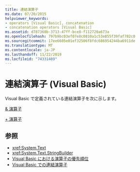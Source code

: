 ```yaml
---
title: 連結演算子
ms.date: 07/20/2015
helpviewer_keywords:
- operators [Visual Basic], concatenation
- concatenation operators [Visual Basic]
ms.assetid: d787368b-3713-47ff-bce8-f112720a673a
ms.openlocfilehash: 797b9bc03ef07e8c0810a1c53e855f39faf782c0
ms.sourcegitcommit: 17ee6605e01ef32506f8fdc686954244ba6911de
ms.translationtype: MT
ms.contentlocale: ja-JP
ms.lasthandoff: 11/22/2019
ms.locfileid: "74331489"
---
```

# <a name="concatenation-operators-visual-basic"></a>連結演算子 (Visual Basic)
Visual Basic で定義されている連結演算子を次に示します。  
  
 [& 演算子](../../../visual-basic/language-reference/operators/concatenation-operator.md)  
  
 [+ 演算子](../../../visual-basic/language-reference/operators/addition-operator.md)  
  
## <a name="see-also"></a>参照

- <xref:System.Text>
- <xref:System.Text.StringBuilder>
- [Visual Basic における演算子の優先順位](../../../visual-basic/language-reference/operators/operator-precedence.md)
- [Visual Basic での連結演算子](../../../visual-basic/programming-guide/language-features/operators-and-expressions/concatenation-operators.md)
